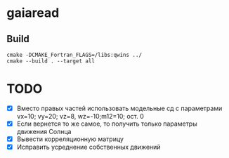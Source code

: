 # gaiaread
## Build

    cmake -DCMAKE_Fortran_FLAGS=/libs:qwins ../
    cmake --build . --target all

# TODO

* [x] Вместо правых частей использовать модельные сд с параметрами vx=10; vy=20; vz=8, wz=-10;m12=10; ост. 0
* [x] Если вернется то же самое, то получить только параметры движения Солнца
* [x] Вывести корреляционную матрицу
* [x] Исправить усреднение собственных движений

